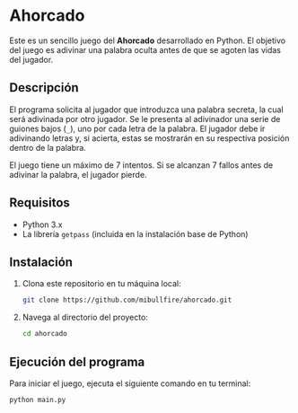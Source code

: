 # Ahorcado

Este es un sencillo juego del **Ahorcado** desarrollado en Python. El objetivo del juego es adivinar una palabra oculta antes de que se agoten las vidas del jugador.

## Descripción

El programa solicita al jugador que introduzca una palabra secreta, la cual será adivinada por otro jugador. Se le presenta al adivinador una serie de guiones bajos (`_`), uno por cada letra de la palabra. El jugador debe ir adivinando letras y, si acierta, estas se mostrarán en su respectiva posición dentro de la palabra.

El juego tiene un máximo de 7 intentos. Si se alcanzan 7 fallos antes de adivinar la palabra, el jugador pierde.

## Requisitos

- Python 3.x
- La librería `getpass` (incluida en la instalación base de Python)

## Instalación

1. Clona este repositorio en tu máquina local:
    ```bash
    git clone https://github.com/mibullfire/ahorcado.git
    ```

2. Navega al directorio del proyecto:
    ```bash
    cd ahorcado
    ```

## Ejecución del programa

Para iniciar el juego, ejecuta el siguiente comando en tu terminal:

```bash
python main.py
